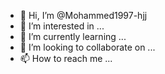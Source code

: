 - 👋 Hi, I’m @Mohammed1997-hjj
- 👀 I’m interested in ...
- 🌱 I’m currently learning ...
- 💞️ I’m looking to collaborate on ...
- 📫 How to reach me ...

<!---
Mohammed1997-hjj/Mohammed1997-hjj is a ✨ special ✨ repository because its `README.md` (this file) appears on your GitHub profile.
You can click the Preview link to take a look at your changes.
--->
